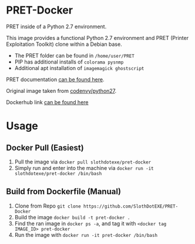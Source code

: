 # PRET-Docker
PRET inside of a Python 2.7 environment.

This image provides a functional Python 2.7 environment and PRET (Printer Exploitation Toolkit) clone within a Debian base.

* The PRET folder can be found in `/home/user/PRET`
* PIP has additional installs of `colorama pysnmp`
* Additional apt installation of `imagemagick ghostscript`

PRET documentation [can be found here](https://github.com/RUB-NDS/PRET).

Original image taken from [codenvy/python27](https://hub.docker.com/r/codenvy/python27). 

Dockerhub link [can be found here](https://hub.docker.com/r/slothdotexe/pret-docker)


# Usage 

## Docker Pull (Easiest)
1. Pull the image via `docker pull slothdotexe/pret-docker` 
1. Simply run and enter into the machine via `docker run -it slothdotexe/pret-docker /bin/bash`


## Build from Dockerfile (Manual)
1. Clone from Repo `git clone https://github.com/SlothDotEXE/PRET-Docker`
1. Build the image `docker build -t pret-docker .`
1. Find the ran image in `docker ps -a`, and tag it with `<docker tag IMAGE_ID> pret-docker`
1. Run the image with `docker run -it pret-docker /bin/bash`
